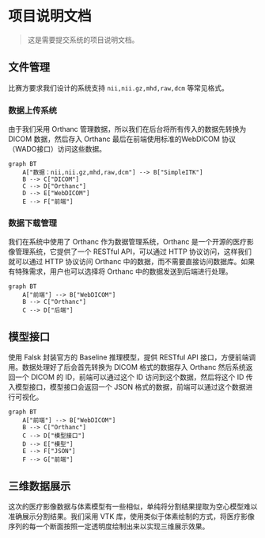 # 项目说明文档
> 这是需要提交系统的项目说明文档。

## 文件管理
比赛方要求我们设计的系统支持 `nii,nii.gz,mhd,raw,dcm` 等常见格式。

### 数据上传系统
由于我们采用 Orthanc 管理数据，所以我们在后台将所有传入的数据先转换为 DICOM 数据，然后存入 Orthanc 最后在前端使用标准的WebDICOM 协议（WADO接口）访问这些数据。
```mermaid
graph BT
    A["数据：nii,nii.gz,mhd,raw,dcm"] --> B["SimpleITK"]
    B --> C["DICOM"]
    C --> D["Orthanc"]
    D --> E["WebDICOM"]
    E --> F["前端"]
```

### 数据下载管理
我们在系统中使用了 Orthanc 作为数据管理系统，Orthanc 是一个开源的医疗影像管理系统，它提供了一个 RESTful API，可以通过 HTTP 协议访问，这样我们就可以通过 HTTP 协议访问 Orthanc 中的数据，而不需要直接访问数据库。如果有特殊需求，用户也可以选择将 Orthanc 中的数据发送到后端进行处理。
```mermaid
graph BT
    A["前端"] --> B["WebDICOM"]
    B --> C["Orthanc"]
    C --> D["后端"]
```

## 模型接口
使用 Falsk 封装官方的 Baseline 推理模型，提供 RESTful API 接口，方便前端调用。数据处理好了后会首先转换为 DICOM 格式的数据存入 Orthanc 然后系统返回一个 DICOM 的 ID，前端可以通过这个 ID 访问到这个数据，然后将这个 ID 传入模型接口，模型接口会返回一个 JSON 格式的数据，前端可以通过这个数据进行可视化。
```mermaid
graph BT
    A["前端"] --> B["WebDICOM"]
    B --> C["Orthanc"]
    C --> D["模型接口"]
    D --> E["模型"]
    E --> F["JSON"]
    F --> G["前端"]
```

## 三维数据展示
这次的医疗影像数据与体素模型有一些相似，单纯将分割结果提取为空心模型难以准确展示分割结果。我们采用 VTK 库，使用类似于体素绘制的方式，将医疗影像序列的每一个断面按照一定透明度绘制出来以实现三维展示效果。